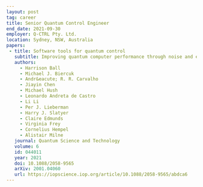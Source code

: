 ```yaml
---
layout: post 
tag: career
title: Senior Quantum Control Engineer
end_date: 2021-09-30
employer: Q-CTRL Pty. Ltd.
location: Sydney, NSW, Australia
papers:
 - title: Software tools for quantum control
   subtitle: Improving quantum computer performance through noise and error suppression
   authors:
     - Harrison Ball
     - Michael J. Biercuk
     - Andr&eacute; R. R. Carvalho
     - Jiayin Chen
     - Michael Hush
     - Leonardo Andreta de Castro
     - Li Li
     - Per J. Lieberman
     - Harry J. Slatyer
     - Claire Edmunds
     - Virginia Frey
     - Cornelius Hempel
     - Alistair Milne
   journal: Quantum Science and Technology
   volume: 6
   id: 044011
   year: 2021
   doi: 10.1088/2058-9565
   arXiv: 2001.04060
   url: https://iopscience.iop.org/article/10.1088/2058-9565/abdca6
---
```

